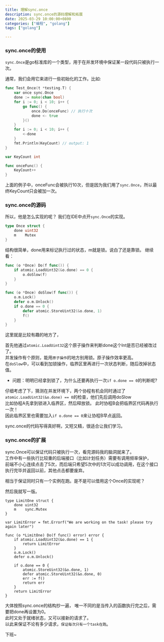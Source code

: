 ```yaml
---
title: 理解sync.once
description: sync.once的源码理解和拓展
date: 2025-03-29 10:00:00+0800
categories: ["编程", "golang"]
tags: ["golang"]

---
```


### sync.once的使用

`sync.Once`是go标准库的一个类型，用于在并发环境中保证某一段代码只被执行一次。 

通常，我们会用它来进行一些初始化的工作。比如:

```go
func Test_Once(t *testing.T) {
    var once sync.Once
    done := make(chan bool)
    for i := 0; i < 10; i++ {
        go func() {
            once.Do(onceFunc) // 执行十次
            done <- true
        }()
    }
    for i := 0; i < 10; i++ {
        <-done
    }
    fmt.Println(KeyCount) // output: 1
}

var KeyCount int

func onceFunc() {
    KeyCount++
}

```

上面的例子中，onceFunc会被执行10次，但是因为我们用了`sync.Once`，所以最终KeyCount只会被加一次。


### sync.once的源码
所以，他是怎么实现的呢？ 我们在IDE中点开`sync.Once`的实现。


``` go
type Once struct {
    done uint32
    m    Mutex
}
```

结构很简单，done用来标记执行过的状态，m就是锁。说白了还是靠锁。
继续看：

``` go
func (o *Once) Do(f func()) {
    if atomic.LoadUint32(&o.done) == 0 {
        o.doSlow(f)
    }
}

func (o *Once) doSlow(f func()) {
    o.m.Lock()
    defer o.m.Unlock()
    if o.done == 0 {
        defer atomic.StoreUint32(&o.done, 1)
        f()
    }
}
```

这里就是比较有趣的地方了，

首先他通过`atomic.LoadUint32`这个原子操作来判断done这个Int是否已经被改过了。  
并发操作有个原则，能用`原子操作`的地方别用锁。原子操作效率更高。  
在`doSlow`中，可以看到加锁操作，临界区里再进行一次状态判断，随后改掉状态值。

- 问题：明明已经拿到锁了，为什么还要再执行一次`if o.done == 0`的判断呢?

仔细考虑了下，猜测在并发环境下，两个协程有机会同时通过了`atomic.LoadUint32(&o.done) == 0`的检查，他们先后调用doSlow  
比如协程A先拿到锁进入临界区，然后释放锁。 此时协程B会把临界区代码再执行一次！   
因此临界区里也需要加入`if o.done == 0`来让协程B早点返回。

sync.once的代码写得真好啊，又短又精，很适合让我们学习。

### sync.once的扩展

sync.Once可以保证代码只被执行一次，看完源码我的脑洞就来了。  
工作中有一些执行比较重的后端接口（比如计划任务）需要有调用频率保护，  
前端不小心连续点击了5次，而后端只希望5次中的1次可以成功调用，在这个接口执行完毕并返回以前，其他点击都要废弃。  

相当于保证同时只有一个实例在跑。是不是可以借用这个Once的实现呢？

然后我就写一版。

``` golang
type LimitOne struct {
    done uint32
    m    sync.Mutex
}

var LimitError = fmt.Errorf("We are working on the task! please try again later")

func (o *LimitOne) Do(f func() error) error {
    if atomic.LoadUint32(&o.done) == 1 {
        return LimitError
    }
    o.m.Lock()
    defer o.m.Unlock()

    if o.done == 0 {
        atomic.StoreUint32(&o.done, 1)
        defer atomic.StoreUint32(&o.done, 0)
        err := f()
        return err
    }
    return LimitError
}
```

大体按照sync.once的结构抄一遍， 唯一不同的是当传入的函数执行完之后，需要把done再设置为0。  
此时又处于就绪状态，又可以接新的请求了。  
以此来保证不论有多少请求，`保证每次只有一个task在跑`。

下班~